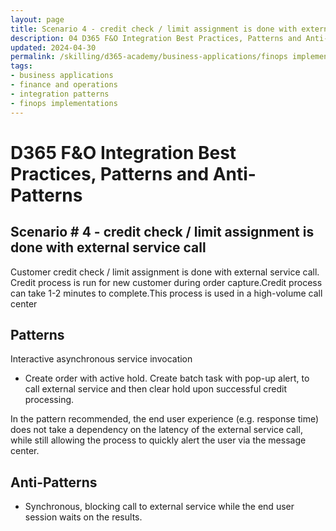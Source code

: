```yaml
---
layout: page
title: Scenario 4 - credit check / limit assignment is done with external service call
description: 04 D365 F&O Integration Best Practices, Patterns and Anti-Patterns
updated: 2024-04-30
permalink: /skilling/d365-academy/business-applications/finops implementation best practices and patterns/intscenario-04
tags:
- business applications
- finance and operations
- integration patterns
- finops implementations
---
```


# D365 F&O Integration Best Practices, Patterns and Anti-Patterns

## Scenario # 4 - credit check / limit assignment is done with external service call
Customer credit check / limit assignment is done with external service call. Credit process is run for new customer during order capture.Credit process can take 1-2 minutes to complete.This process is used in a high-volume call center


## Patterns
Interactive asynchronous service invocation

* Create order with active hold. Create batch task with pop-up alert, to call external service and then clear hold upon successful credit processing.

In the pattern recommended, the end user experience (e.g. response time) does not take a dependency on the latency of the external service call, while still allowing the process to quickly alert the user via the message center.



## Anti-Patterns
* Synchronous, blocking call to external service while the end user session waits on the results.
